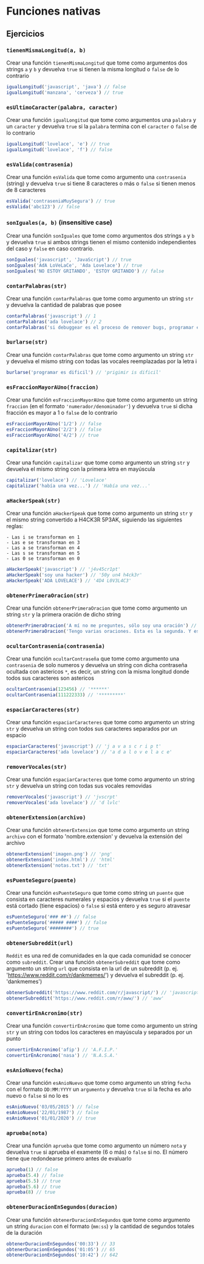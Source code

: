 # Funciones nativas

## Ejercicios

### `tienenMismaLongitud(a, b)`

Crear una función `tienenMismaLongitud` que tome como argumentos dos strings `a` y `b` y devuelva `true` si tienen la misma longitud o `false` de lo contrario

```javascript
igualLongitud('javascript', 'java') // false
igualLongitud('manzana', 'cerveza') // true
```

### `esUltimoCaracter(palabra, caracter)`

Crear una función `igualLongitud` que tome como argumentos una `palabra` y un `caracter` y devuelva `true` si la `palabra` termina con el `caracter` o `false` de lo contrario

```javascript
igualLongitud('lovelace', 'e') // true
igualLongitud('lovelace', 'f') // false
```

### `esValida(contrasenia)`

Crear una función `esValida` que tome como argumento una `contrasenia` (string) y devuelva `true` si tiene 8 caracteres o más o `false` si tienen menos de 8 caracteres

```javascript
esValida('contraseniaMuySegura') // true
esValida('abc123') // false
```

### `sonIguales(a, b)` (insensitive case)

Crear una función `sonIguales` que tome como argumentos dos strings `a` y `b` y devuelva `true` si ambos strings tienen el mismo contenido independientes del caso y `false` en caso contrario.

```javascript
sonIguales('javascript', 'JavaScript') // true
sonIguales('AdA LoVeLaCe', 'Ada Lovelace') // true
sonIguales('NO ESTOY GRITANDO', 'ESTOY GRITANDO') // false
```

### `contarPalabras(str)`

Crear una función `contarPalabras` que tome como argumento un string `str` y devuelva la cantidad de palabras que posee

```javascript
contarPalabras('javascript') // 1
contarPalabras('ada lovelace') // 2
contarPalabras('si debuggear es el proceso de remover bugs, programar es el proceso de agregarlos') // 14
```

### `burlarse(str)`

Crear una función `contarPalabras` que tome como argumento un string `str` y devuelva el mismo string con todas las vocales reemplazadas por la letra i

```javascript
burlarse('programar es dificil') // 'prigimir is dificil'
```

### `esFraccionMayorAUno(fraccion)`

Crear una función `esFraccionMayorAUno` que tome como argumento un string `fraccion` (en el formato `'numerador/denominador'`) y devuelva `true` si dicha fracción es mayor a 1 o `false` de lo contrario

```javascript
esFraccionMayorAUno('1/2') // false
esFraccionMayorAUno('2/2') // false
esFraccionMayorAUno('4/2') // true
```

### `capitalizar(str)`

Crear una función `capitalizar` que tome como argumento un string `str` y devuelva el mismo string con la primera letra en mayúscula

```javascript
capitalizar('lovelace') // 'Lovelace'
capitalizar('había una vez...') // 'Había una vez...'
```

### `aHackerSpeak(str)`

Crear una función `aHackerSpeak` que tome como argumento un string `str` y el mismo string convertido a H4CK3R 5P3AK, siguiendo las siguientes reglas:

```
- Las i se transforman en 1
- Las e se transforman en 3
- Las a se transforman en 4
- Las s se transforman en 5
- Las 0 se transforman en 0
```

```javascript
aHackerSpeak('javascript') // 'j4v45cr1pt'
aHackerSpeak('soy una hacker') // '50y un4 h4ck3r'
aHackerSpeak('ADA LOVELACE') // '4D4 L0V3L4C3'
```

### `obtenerPrimeraOracion(str)`

Crear una función `obtenerPrimeraOracion` que tome como argumento un string `str` y la primera oración de dicho string

```javascript
obtenerPrimeraOracion('A mí no me preguntes, sólo soy una oración') // 'A mí no me preguntes, sólo soy una oración'
obtenerPrimeraOracion('Tengo varias oraciones. Esta es la segunda. Y esta es la tercera.') // 'Tengo varias oraciones.'
```

### `ocultarContrasenia(contrasenia)`

Crear una función `ocultarContraseña` que tome como argumento una `contrasenia` de solo numeros y devuelva un string con dicha contraseña ocultada con astericos `*`, es decir, un string con la misma longitud donde todos sus caracteres son astericos

```javascript
ocultarContrasenia(123456) // '******'
ocultarContrasenia(111222333) // '*********'
```

### `espaciarCaracteres(str)`

Crear una función `espaciarCaracteres` que tome como argumento un string `str` y devuelva un string con todos sus caracteres separados por un espacio

```javascript
espaciarCaracteres('javascript') // 'j a v a s c r i p t'
espaciarCaracteres('ada lovelace') // 'a d a l o v e l a c e'
```

### `removerVocales(str)`

Crear una función `espaciarCaracteres` que tome como argumento un string `str` y devuelva un string con todas sus vocales removidas

```javascript
removerVocales('javascript') // 'jvscrpt'
removerVocales('ada lovelace') // 'd lvlc'
```

### `obtenerExtension(archivo)`

Crear una función `obtenerExtension` que tome como argumento un string `archivo` con el formato 'nombre.extension' y devuelva la extensión del archivo

```javascript
obtenerExtension('imagen.png') // 'png'
obtenerExtension('index.html') // 'html'
obtenerExtension('notas.txt') // 'txt'
```

### `esPuenteSeguro(puente)`

Crear una función `esPuenteSeguro` que tome como string un `puente` que consista en caracteres numerales y espacios y devuelva `true` si el `puente` está cortado (tiene espacios) o `false` si está entero y es seguro atravesar

```javascript
esPuenteSeguro('### ##') // false
esPuenteSeguro('##### ####') // false
esPuenteSeguro('########') // true
```

### `obtenerSubreddit(url)`

`Reddit` es una red de comunidades en la que cada comunidad se conocer como `subreddit`. Crear una función `obtenerSubreddit` que tome como argumento un string `url` que consista en la url de un subreddit (p. ej. 'https://www.reddit.com/r/dankmemes/') y devuelva el subreddit (p. ej. 'dankmemes')

```javascript
obtenerSubreddit('https://www.reddit.com/r/javascript/') // 'javascript' 
obtenerSubreddit('https://www.reddit.com/r/aww/') // 'aww' 
```

### `convertirEnAcronimo(str)`

Crear una función `convertirEnAcronimo` que tome como argumento un string `str` y un string con todos los caracteres en mayúscula y separados por un punto

```javascript
convertirEnAcronimo('afip') // 'A.F.I.P.'
convertirEnAcronimo('nasa') // 'N.A.S.A.'
```

### `esAnioNuevo(fecha)`

Crear una función `esAnioNuevo` que tome como argumento un string `fecha` con el formato `DD:MM:YYYY` un `argumento` y devuelva `true` si la fecha es año nuevo o `false` si no lo es

```javascript
esAnioNuevo('03/05/2015') // false
esAnioNuevo('22/01/1987') // false
esAnioNuevo('01/01/2020') // true
```

### `aprueba(nota)`

Crear una función `aprueba` que tome como argumento un número `nota` y devuelva `true` si aprueba el examente (6 o más) o `false` si no. El número tiene que redondearse primero antes de evaluarlo

```javascript
aprueba(1) // false
aprueba(5.4) // false
aprueba(5.5) // true
aprueba(5.6) // true
aprueba(8) // true
```

### `obtenerDuracionEnSegundos(duracion)`

Crear una función `obtenerDuracionEnSegundos` que tome como argumento un string `duracion` con el formato (`mm:ss`) y la cantidad de segundos totales de la duración

```javascript
obtenerDuracionEnSegundos('00:33') // 33
obtenerDuracionEnSegundos('01:05') // 65
obtenerDuracionEnSegundos('10:42') // 642
```
